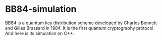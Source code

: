 # BB84-simulation
BB84 is a quantum key distribution scheme developed by Charles Bennett and Gilles Brassard in 1984. It is the first quantum cryptography protocol. And here is its simulation on C++.
